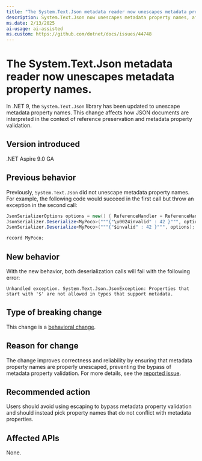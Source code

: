 ```yaml
---
title: "The System.Text.Json metadata reader now unescapes metadata property names."
description: System.Text.Json now unescapes metadata property names, affecting reference preservation and metadata property validation.
ms.date: 2/13/2025
ai-usage: ai-assisted
ms.custom: https://github.com/dotnet/docs/issues/44748
---
```


# The System.Text.Json metadata reader now unescapes metadata property names.

In .NET 9, the `System.Text.Json` library has been updated to unescape metadata property names. This change affects how JSON documents are interpreted in the context of reference preservation and metadata property validation.

## Version introduced

.NET Aspire 9.0 GA

## Previous behavior

Previously, `System.Text.Json` did not unescape metadata property names. For example, the following code would succeed in the first call but throw an exception in the second call:

```csharp
JsonSerializerOptions options = new() { ReferenceHandler = ReferenceHandler.Preserve };
JsonSerializer.Deserialize<MyPoco>("""{"\u0024invalid" : 42 }""", options);
JsonSerializer.Deserialize<MyPoco>("""{"$invalid" : 42 }""", options);

record MyPoco;
```

## New behavior

With the new behavior, both deserialization calls will fail with the following error:

```
Unhandled exception. System.Text.Json.JsonException: Properties that start with '$' are not allowed in types that support metadata.
```

## Type of breaking change

This change is a [behavioral change](../categories.md#behavioral-change).

## Reason for change

The change improves correctness and reliability by ensuring that metadata property names are properly unescaped, preventing the bypass of metadata property validation. For more details, see the [reported issue](https://github.com/dotnet/runtime/issues/112288).

## Recommended action

Users should avoid using escaping to bypass metadata property validation and should instead pick property names that do not conflict with metadata properties.

## Affected APIs

None.

